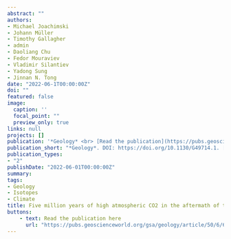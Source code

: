 ```yaml
---
abstract: "" 
authors:
- Michael Joachimski
- Johann Müller
- Timothy Gallagher
- admin
- Daoliang Chu
- Fedor Mouraviev
- Vladimir Silantiev
- Yadong Sung
- Jinnan N. Tong
date: "2022-06-1T00:00:00Z"
doi: ""
featured: false
image:
  caption: ''
  focal_point: ""
  preview_only: true
links: null
projects: []
publication: '*Geology* <br> [Read the publication](https://pubs.geoscienceworld.org/gsa/geology/article/50/6/650/612995)'
publication_short: "*Geology*. DOI: https://doi.org/10.1130/G49714.1. [Read the publication](https://pubs.geoscienceworld.org/gsa/geology/article/50/6/650/612995)"
publication_types:
- "2"
publishDate: "2022-06-01T00:00:00Z"
summary: 
tags:
- Geology
- Isotopes
- Climate
title: Five million years of high atmospheric CO2 in the aftermath of the Permian-Triassic mass extinction
buttons:
    - text: Read the publication here
      url: "https://pubs.geoscienceworld.org/gsa/geology/article/50/6/650/612995"
---
```





